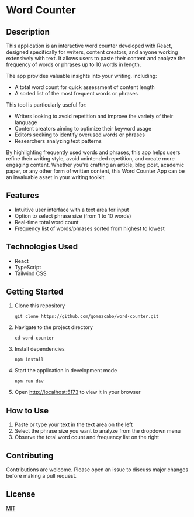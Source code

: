 # Word Counter

## Description

This application is an interactive word counter developed with React, designed specifically for writers, content creators, and anyone working extensively with text. It allows users to paste their content and analyze the frequency of words or phrases up to 10 words in length. 

The app provides valuable insights into your writing, including:

- A total word count for quick assessment of content length
- A sorted list of the most frequent words or phrases

This tool is particularly useful for:

- Writers looking to avoid repetition and improve the variety of their language
- Content creators aiming to optimize their keyword usage
- Editors seeking to identify overused words or phrases
- Researchers analyzing text patterns

By highlighting frequently used words and phrases, this app helps users refine their writing style, avoid unintended repetition, and create more engaging content. Whether you're crafting an article, blog post, academic paper, or any other form of written content, this Word Counter App can be an invaluable asset in your writing toolkit.

## Features

- Intuitive user interface with a text area for input
- Option to select phrase size (from 1 to 10 words)
- Real-time total word count
- Frequency list of words/phrases sorted from highest to lowest

## Technologies Used

- React
- TypeScript
- Tailwind CSS

## Getting Started

1. Clone this repository
   ```
   git clone https://github.com/gomezcabo/word-counter.git
   ```

2. Navigate to the project directory
   ```
   cd word-counter
   ```

3. Install dependencies
   ```
   npm install
   ```

4. Start the application in development mode
   ```
   npm run dev
   ```

5. Open [http://localhost:5173](http://localhost:5173) to view it in your browser

## How to Use

1. Paste or type your text in the text area on the left
2. Select the phrase size you want to analyze from the dropdown menu
3. Observe the total word count and frequency list on the right

## Contributing

Contributions are welcome. Please open an issue to discuss major changes before making a pull request.

## License

[MIT](https://choosealicense.com/licenses/mit/)
